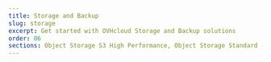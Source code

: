 ```yaml
---
title: Storage and Backup
slug: storage
excerpt: Get started with OVHcloud Storage and Backup solutions
order: 06
sections: Object Storage S3 High Performance, Object Storage Standard (Swift), Public Cloud Archive
---
```

